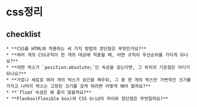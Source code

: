# css정리

## checklist
    * **CSS를 HTML에 적용하는 세 가지 방법의 장단점은 무엇인가요?**
    * **여러 개의 CSS규칙이 한 개의 대상에 적용될 때, 어떤 규칙이 우선순위를 가지게 되나요?**
    * **어떤 박스가 `position:absolute;`인 속성을 갖는다면, 그 위치의 기준점은 어디가 되나요?**
    * **가로나 세로로 여러 개의 박스가 공간을 채우되, 그 중 한 개의 박스만 가변적인 크기를 가지고 나머지 박스는 고정된 크기를 갖게 하려면 어떻게 해야 할까요?**
    * **`float`속성은 왜 좋지 않을까요?**
    * **Flexbox(Flexible box)와 CSS Grid의 차이와 장단점은 무엇일까요?**